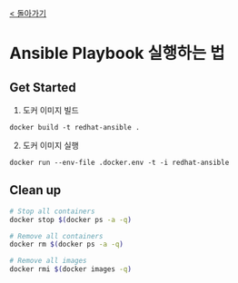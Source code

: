 [< 돌아가기](../README.md)

# Ansible Playbook 실행하는 법

## Get Started

1. 도커 이미지 빌드

```
docker build -t redhat-ansible .
```

2. 도커 이미지 실행

```
docker run --env-file .docker.env -t -i redhat-ansible
```

## Clean up

```sh
# Stop all containers
docker stop $(docker ps -a -q)

# Remove all containers
docker rm $(docker ps -a -q)

# Remove all images
docker rmi $(docker images -q) 
```